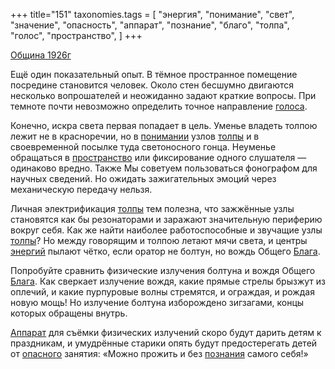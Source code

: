 +++
title="151"
taxonomies.tags = [
 "энергия",
 "понимание",
 "свет",
 "значение",
 "опасность",
 "аппарат",
 "познание",
 "благо",
 "толпа",
 "голос",
 "пространство",
]
+++

[Община 1926г](/agni/1926)

Ещё один показательный опыт. В тёмное пространное помещение посредине становится человек. Около стен бесшумно двигаются несколько вопрошателей и неожиданно задают краткие вопросы. При темноте почти невозможно определить точное направление [голоса](/tags/значение).   

Конечно, искра света первая попадает в цель. Уменье владеть толпою лежит не в красноречии, но в [понимании](/tags/понимание) узлов [толпы](/tags/толпа) и в своевременной посылке туда светоносного гонца. Неуменье обращаться в [пространство](/tags/пространство) или фиксирование одного слушателя — одинаково вредно. Также Мы советуем пользоваться фонографом для научных сведений. Но ожидать зажигательных эмоций через механическую передачу нельзя.   

Личная электрификация [толпы](/tags/толпа) тем полезна, что зажжённые узлы становятся как бы резонаторами и заражают значительную периферию вокруг себя. Как же найти наиболее работоспособные и звучащие узлы [толпы](/tags/толпа)? Но между говорящим и толпою летают мячи света, и центры [энергий](/tags/энергия) пылают чётко, если оратор не болтун, но вождь Общего [Блага](/tags/благо).   

Попробуйте сравнить физические излучения болтуна и вождя Общего [Блага](/tags/благо). Как сверкает излучение вождя, какие прямые стрелы брызжут из оплечий, и какие пурпуровые волны стремятся, и ограждая, и рождая новую мощь! Но излучение болтуна изборождено зигзагами, концы которых обращены внутрь.   

[Аппарат](/tags/аппарат) для съёмки физических излучений скоро будут дарить детям к праздникам, и умудрённые старики опять будут предостерегать детей от [опасного](/tags/опасность) занятия: «Можно прожить и без [познания](/tags/познание) самого себя!»   

